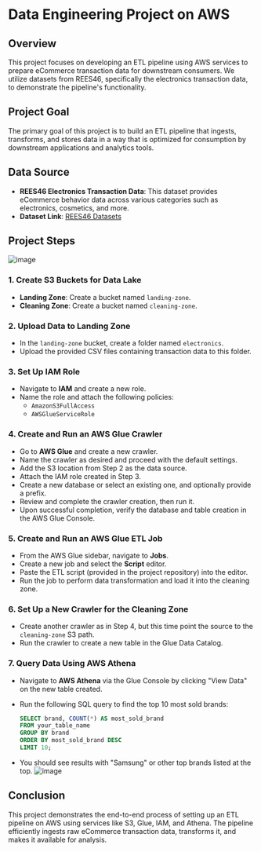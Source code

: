 # Data Engineering Project on AWS

## Overview

This project focuses on developing an ETL pipeline using AWS services to prepare eCommerce transaction data for downstream consumers. We utilize datasets from REES46, specifically the electronics transaction data, to demonstrate the pipeline's functionality.

## Project Goal

The primary goal of this project is to build an ETL pipeline that ingests, transforms, and stores data in a way that is optimized for consumption by downstream applications and analytics tools.

## Data Source

- **REES46 Electronics Transaction Data**: This dataset provides eCommerce behavior data across various categories such as electronics, cosmetics, and more.
- **Dataset Link**: [REES46 Datasets](https://rees46.com/en/datasets)

## Project Steps
![image](https://github.com/user-attachments/assets/64667cf9-9a56-47ca-b27c-03c004f091f8)

### 1. Create S3 Buckets for Data Lake

- **Landing Zone**: Create a bucket named `landing-zone`.
- **Cleaning Zone**: Create a bucket named `cleaning-zone`.

### 2. Upload Data to Landing Zone

- In the `landing-zone` bucket, create a folder named `electronics`.
- Upload the provided CSV files containing transaction data to this folder.

### 3. Set Up IAM Role

- Navigate to **IAM** and create a new role.
- Name the role and attach the following policies:
  - `AmazonS3FullAccess`
  - `AWSGlueServiceRole`
  
### 4. Create and Run an AWS Glue Crawler

- Go to **AWS Glue** and create a new crawler.
- Name the crawler as desired and proceed with the default settings.
- Add the S3 location from Step 2 as the data source.
- Attach the IAM role created in Step 3.
- Create a new database or select an existing one, and optionally provide a prefix.
- Review and complete the crawler creation, then run it.
- Upon successful completion, verify the database and table creation in the AWS Glue Console.

### 5. Create and Run an AWS Glue ETL Job

- From the AWS Glue sidebar, navigate to **Jobs**.
- Create a new job and select the **Script** editor.
- Paste the ETL script (provided in the project repository) into the editor.
- Run the job to perform data transformation and load it into the cleaning zone.

### 6. Set Up a New Crawler for the Cleaning Zone

- Create another crawler as in Step 4, but this time point the source to the `cleaning-zone` S3 path.
- Run the crawler to create a new table in the Glue Data Catalog.

### 7. Query Data Using AWS Athena

- Navigate to **AWS Athena** via the Glue Console by clicking "View Data" on the new table created.
- Run the following SQL query to find the top 10 most sold brands:

  ```sql
  SELECT brand, COUNT(*) AS most_sold_brand
  FROM your_table_name
  GROUP BY brand
  ORDER BY most_sold_brand DESC
  LIMIT 10;
  ```

- You should see results with "Samsung" or other top brands listed at the top.
  ![image](https://github.com/user-attachments/assets/66383cfe-66f8-4f6d-bf65-49bcfdd47676)

## Conclusion

This project demonstrates the end-to-end process of setting up an ETL pipeline on AWS using services like S3, Glue, IAM, and Athena. The pipeline efficiently ingests raw eCommerce transaction data, transforms it, and makes it available for analysis.


  

